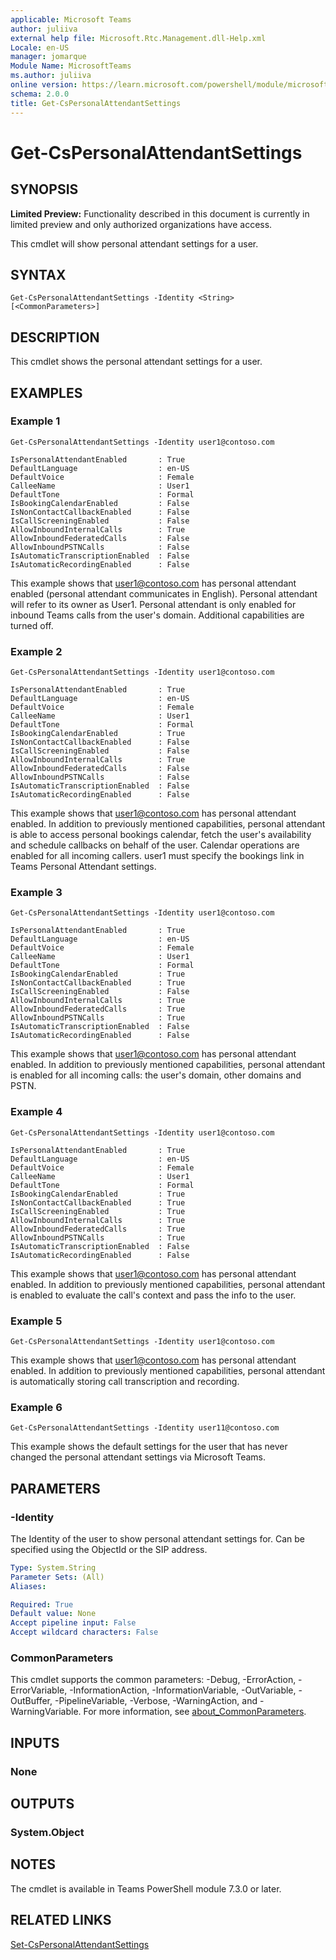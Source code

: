 ```yaml
---
applicable: Microsoft Teams
author: juliiva
external help file: Microsoft.Rtc.Management.dll-Help.xml
Locale: en-US
manager: jomarque
Module Name: MicrosoftTeams
ms.author: juliiva
online version: https://learn.microsoft.com/powershell/module/microsoftteams/get-cspersonalattendantsettings
schema: 2.0.0
title: Get-CsPersonalAttendantSettings
---
```


# Get-CsPersonalAttendantSettings

## SYNOPSIS

**Limited Preview:** Functionality described in this document is currently in limited preview and only authorized organizations have access.

This cmdlet will show personal attendant settings for a user.

## SYNTAX

```
Get-CsPersonalAttendantSettings -Identity <String> [<CommonParameters>]
```

## DESCRIPTION

This cmdlet shows the personal attendant settings for a user.

## EXAMPLES

### Example 1
```
Get-CsPersonalAttendantSettings -Identity user1@contoso.com
```
```output
IsPersonalAttendantEnabled       : True
DefaultLanguage                  : en-US
DefaultVoice                     : Female
CalleeName				         : User1
DefaultTone				         : Formal
IsBookingCalendarEnabled         : False
IsNonContactCallbackEnabled      : False
IsCallScreeningEnabled           : False
AllowInboundInternalCalls        : True
AllowInboundFederatedCalls       : False
AllowInboundPSTNCalls            : False
IsAutomaticTranscriptionEnabled  : False
IsAutomaticRecordingEnabled      : False
```

This example shows that user1@contoso.com has personal attendant enabled (personal attendant communicates in English). Personal attendant will refer to its owner as User1. 
Personal attendant is only enabled for inbound Teams calls from the user's domain. Additional capabilities are turned off.

### Example 2
```
Get-CsPersonalAttendantSettings -Identity user1@contoso.com
```
```output
IsPersonalAttendantEnabled       : True
DefaultLanguage                  : en-US
DefaultVoice                     : Female
CalleeName				         : User1
DefaultTone				         : Formal
IsBookingCalendarEnabled         : True
IsNonContactCallbackEnabled      : False
IsCallScreeningEnabled           : False
AllowInboundInternalCalls        : True
AllowInboundFederatedCalls       : False
AllowInboundPSTNCalls            : False
IsAutomaticTranscriptionEnabled  : False
IsAutomaticRecordingEnabled      : False
```

This example shows that user1@contoso.com has personal attendant enabled. In addition to previously mentioned capabilities, personal attendant is able to access personal bookings calendar, 
fetch the user's availability and schedule callbacks on behalf of the user. Calendar operations are enabled for all incoming callers. user1 must specify the bookings link in Teams Personal Attendant settings.

### Example 3
```
Get-CsPersonalAttendantSettings -Identity user1@contoso.com
```
```output
IsPersonalAttendantEnabled       : True
DefaultLanguage                  : en-US
DefaultVoice                     : Female
CalleeName				         : User1
DefaultTone				         : Formal
IsBookingCalendarEnabled         : True
IsNonContactCallbackEnabled      : True
IsCallScreeningEnabled           : False
AllowInboundInternalCalls        : True
AllowInboundFederatedCalls       : True
AllowInboundPSTNCalls            : True
IsAutomaticTranscriptionEnabled  : False
IsAutomaticRecordingEnabled      : False
```

This example shows that user1@contoso.com has personal attendant enabled. In addition to previously mentioned capabilities, personal attendant is enabled for all incoming calls: the user's domain, other domains and PSTN.

### Example 4
```
Get-CsPersonalAttendantSettings -Identity user1@contoso.com
```
```output
IsPersonalAttendantEnabled       : True
DefaultLanguage                  : en-US
DefaultVoice                     : Female
CalleeName				         : User1
DefaultTone				         : Formal
IsBookingCalendarEnabled         : True
IsNonContactCallbackEnabled      : True
IsCallScreeningEnabled           : True
AllowInboundInternalCalls        : True
AllowInboundFederatedCalls       : True
AllowInboundPSTNCalls            : True
IsAutomaticTranscriptionEnabled  : False
IsAutomaticRecordingEnabled      : False
```

This example shows that user1@contoso.com has personal attendant enabled. In addition to previously mentioned capabilities, personal attendant is enabled to evaluate the call's context and pass the info to the user.

### Example 5
```
Get-CsPersonalAttendantSettings -Identity user1@contoso.com
```

This example shows that user1@contoso.com has personal attendant enabled. In addition to previously mentioned capabilities, personal attendant is automatically storing call transcription and recording.

### Example 6
```
Get-CsPersonalAttendantSettings -Identity user11@contoso.com
```

This example shows the default settings for the user that has never changed the personal attendant settings via Microsoft Teams.

## PARAMETERS

### -Identity
The Identity of the user to show personal attendant settings for. Can be specified using the ObjectId or the SIP address.

```yaml
Type: System.String
Parameter Sets: (All)
Aliases:

Required: True
Default value: None
Accept pipeline input: False
Accept wildcard characters: False
```

### CommonParameters
This cmdlet supports the common parameters: -Debug, -ErrorAction, -ErrorVariable, -InformationAction, -InformationVariable, -OutVariable, -OutBuffer, -PipelineVariable, -Verbose, -WarningAction, and -WarningVariable. For more information, see [about_CommonParameters](https://go.microsoft.com/fwlink/?LinkID=113216).

## INPUTS

### None

## OUTPUTS

### System.Object

## NOTES
The cmdlet is available in Teams PowerShell module 7.3.0 or later.

## RELATED LINKS

[Set-CsPersonalAttendantSettings](./set-cspersonalattendantsettings.md)
